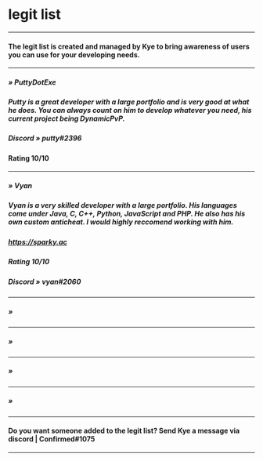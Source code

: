 # legit list
___
#### The legit list is created and managed by Kye to bring awareness of users you can use for your developing needs.
___

##### » PuttyDotExe 
##### Putty is a great developer with a large portfolio and is very good at what he does. You can always count on him to develop whatever you need, his current project being DynamicPvP.

##### Discord » putty#2396

#### Rating 10/10
___

##### »   Vyan

##### Vyan is a very skilled developer with a large portfolio. His languages come under Java, C, C++, Python, JavaScript and PHP. He also has his own custom anticheat. I would highly reccomend working with him.

##### https://sparky.ac
##### Rating 10/10

##### Discord » vyan#2060

___

##### » 

##### 
##### 
___

##### » 

##### 
___

##### » 

##### 
___

##### » 
##### 
___
#### Do you want someone added to the legit list? Send Kye a message via discord | Confirmed#1075
___
